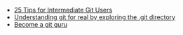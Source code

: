 * [25 Tips for Intermediate Git Users](https://www.andyjeffries.co.uk/25-tips-for-intermediate-git-users/)
* [Understanding git for real by exploring the .git directory](https://medium.freecodecamp.com/understanding-git-for-real-by-exploring-the-git-directory-1e079c15b807?gi=c3079bf5639f#.q1rkx6kp9)
* [Become a git guru](https://www.atlassian.com/git/tutorials/)
